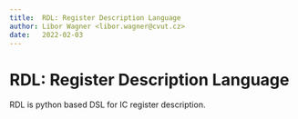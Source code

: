 ```yaml
---
title:  RDL: Register Description Language
author: Libor Wagner <libor.wagner@cvut.cz>
date:   2022-02-03
---
```


# RDL: Register Description Language

RDL is python based DSL for IC register description.


